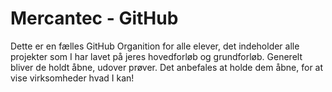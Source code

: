 # Mercantec - GitHub

Dette er en fælles GitHub Organition for alle elever, det indeholder alle projekter som I har lavet på jeres hovedforløb og grundforløb. Generelt bliver de holdt åbne, udover prøver. Det anbefales at holde dem åbne, for at vise virksomheder hvad I kan! 
